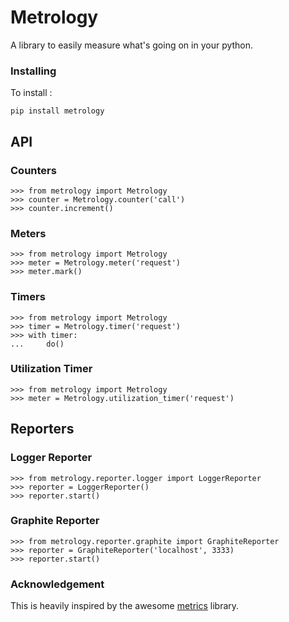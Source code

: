 # Metrology

A library to easily measure what's going on in your python.

### Installing

To install :

    pip install metrology

## API

### Counters

    >>> from metrology import Metrology
    >>> counter = Metrology.counter('call')
    >>> counter.increment()

### Meters

    >>> from metrology import Metrology
    >>> meter = Metrology.meter('request')
    >>> meter.mark()

### Timers

    >>> from metrology import Metrology
    >>> timer = Metrology.timer('request')
    >>> with timer:
    ...     do()

### Utilization Timer

    >>> from metrology import Metrology
    >>> meter = Metrology.utilization_timer('request')    

## Reporters

### Logger Reporter

    >>> from metrology.reporter.logger import LoggerReporter
    >>> reporter = LoggerReporter()
    >>> reporter.start()

### Graphite Reporter

    >>> from metrology.reporter.graphite import GraphiteReporter
    >>> reporter = GraphiteReporter('localhost', 3333)
    >>> reporter.start()


### Acknowledgement

This is heavily inspired by the awesome [metrics](https://github.com/codahale/metrics) library.
